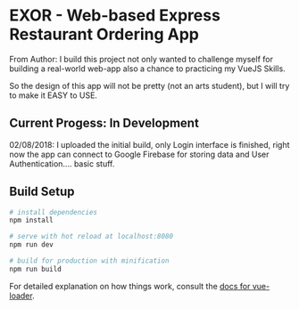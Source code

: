 # EXOR - Web-based Express Restaurant Ordering App

From Author: 
I build this project not only wanted to challenge myself for building a real-world web-app also a chance to practicing my VueJS Skills.

So the design of this app will not be pretty (not an arts student), but I will try to make it EASY to USE.

## Current Progess: In Development

02/08/2018:
I uploaded the initial build, only Login interface is finished, right now the app can connect to Google Firebase for storing data and User Authentication.... basic stuff.



## Build Setup

``` bash
# install dependencies
npm install

# serve with hot reload at localhost:8080
npm run dev

# build for production with minification
npm run build
```

For detailed explanation on how things work, consult the [docs for vue-loader](http://vuejs.github.io/vue-loader).
